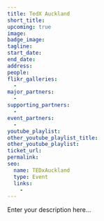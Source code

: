 ```yaml
---
title: TedX Auckland
short_title:
upcoming: true
image:
badge_image:
tagline:
start_date:
end_date:
address:
people:
flikr_galleries:
  -
major_partners:
  -
supporting_partners:
  -
event_partners:
  -
youtube_playlist:
other_youtube_playlist_title:
other_youtube_playlist:
ticket_url:
permalink:
seo:
  name: TEDxAuckland
  type: Event
  links:
    -
---
```


Enter your description here...
